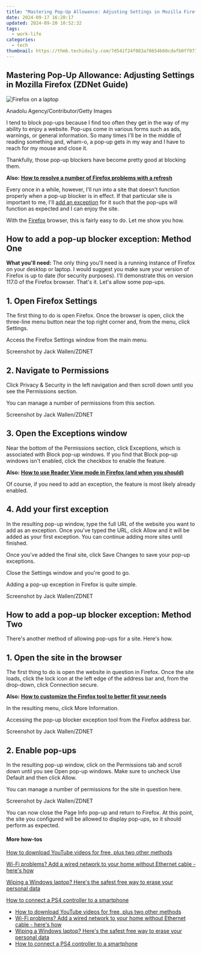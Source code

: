 ```yaml
---
title: "Mastering Pop-Up Allowance: Adjusting Settings in Mozilla Firefox (ZDNet Guide)"
date: 2024-09-17 16:20:17
updated: 2024-09-20 10:52:32
tags:
  - work-life
categories:
  - tech
thumbnail: https://thmb.techidaily.com/7d541f24f083a78654b60cdafb0ff977b1be425e9ba0a0b8e7692ce8252cce78.jpg
---
```


## Mastering Pop-Up Allowance: Adjusting Settings in Mozilla Firefox (ZDNet Guide)

![Firefox on a laptop](https://www.zdnet.com/a/img/resize/400ccfc886cac53eceac74df718885221b943d68/2023/08/31/d5ef9d64-00a5-4f49-99d0-270e2353b8b8/gettyimages-1187447320.jpg?auto=webp&width=1280)

Anadolu Agency/Contributor/Getty Images

I tend to block pop-ups because I find too often they get in the way of my ability to enjoy a website. Pop-ups come in various forms such as ads, warnings, or general information. So many times I'll be in the middle of reading something and, wham-o, a pop-up gets in my way and I have to reach for my mouse and close it.

Thankfully, those pop-up blockers have become pretty good at blocking them.

**Also:** [**How to resolve a number of Firefox problems with a refresh**](https://www.zdnet.com/home-and-office/work-life/how-to-resolve-a-number-of-firefox-problems-with-a-refresh/)

Every once in a while, however, I'll run into a site that doesn't function properly when a pop-up blocker is in effect. If that particular site is important to me, I'll [add an exception](https://www.zdnet.com/article/how-to-add-exceptions-to-ad-blocking-in-opera/) for it such that the pop-ups will function as expected and I can enjoy the site.

With the [Firefox](https://www.mozilla.org) browser, this is fairly easy to do. Let me show you how. 

## How to add a pop-up blocker exception: Method One

**What you'll need:** The only thing you'll need is a running instance of Firefox on your desktop or laptop. I would suggest you make sure your version of Firefox is up to date (for security purposes). I'll demonstrate this on version 117.0 of the Firefox browser. That's it. Let's allow some pop-ups.

## 1\. Open Firefox Settings

The first thing to do is open Firefox. Once the browser is open, click the three-line menu button near the top right corner and, from the menu, click Settings.

Access the Firefox Settings window from the main menu.

Screenshot by Jack Wallen/ZDNET

## 2\. Navigate to Permissions

Click Privacy & Security in the left navigation and then scroll down until you see the Permissions section.

You can manage a number of permissions from this section.

Screenshot by Jack Wallen/ZDNET

## 3\. Open the Exceptions window

Near the bottom of the Permissions section, click Exceptions, which is associated with Block pop-up windows. If you find that Block pop-up windows isn't enabled, click the checkbox to enable the feature. 

**Also:** [**How to use Reader View mode in Firefox (and when you should)**](https://www.zdnet.com/home-and-office/work-life/how-to-use-reader-view-mode-in-firefox-and-when-you-should/)

Of course, if you need to add an exception, the feature is most likely already enabled.

## 4\. Add your first exception

In the resulting pop-up window, type the full URL of the website you want to add as an exception. Once you've typed the URL, click Allow and it will be added as your first exception. You can continue adding more sites until finished. 

Once you've added the final site, click Save Changes to save your pop-up exceptions. 

Close the Settings window and you're good to go.

Adding a pop-up exception in Firefox is quite simple.

Screenshot by Jack Wallen/ZDNET

## How to add a pop-up blocker exception: Method Two

There's another method of allowing pop-ups for a site. Here's how.

## 1\. Open the site in the browser

The first thing to do is open the website in question in Firefox. Once the site loads, click the lock icon at the left edge of the address bar and, from the drop-down, click Connection secure. 

**Also:** [**How to customize the Firefox tool to better fit your needs**](https://www.zdnet.com/home-and-office/work-life/how-to-customize-the-firefox-search-tool-to-better-fit-your-needs/)

In the resulting menu, click More Information.

Accessing the pop-up blocker exception tool from the Firefox address bar.

Screenshot by Jack Wallen/ZDNET

## 2\. Enable pop-ups

In the resulting pop-up window, click on the Permissions tab and scroll down until you see Open pop-up windows. Make sure to uncheck Use Default and then click Allow. 

You can manage a number of permissions for the site in question here.

Screenshot by Jack Wallen/ZDNET

You can now close the Page Info pop-up and return to Firefox. At this point, the site you configured will be allowed to display pop-ups, so it should perform as expected.

#### More how-tos

[How to download YouTube videos for free, plus two other methods](https://www.zdnet.com/article/how-to-download-youtube-videos-for-free-plus-two-other-methods/ "How to download YouTube videos for free, plus two other methods")

[Wi-Fi problems? Add a wired network to your home without Ethernet cable - here's how](https://www.zdnet.com/article/ditch-the-wi-fi-how-to-add-a-wired-network-to-your-home-without-ethernet-cable/ "Wi-Fi problems? Add a wired network to your home without Ethernet cable - here's how")

[Wiping a Windows laptop? Here's the safest free way to erase your personal data](https://www.zdnet.com/article/wiping-a-windows-laptop-heres-the-safest-free-way-to-erase-your-personal-data/ "Wiping a Windows laptop? Here's the safest free way to erase your personal data")

[How to connect a PS4 controller to a smartphone](https://www.zdnet.com/article/how-to-connect-a-ps4-controller-to-a-smartphone/ "How to connect a PS4 controller to a smartphone")

* [How to download YouTube videos for free, plus two other methods](https://www.zdnet.com/article/how-to-download-youtube-videos-for-free-plus-two-other-methods/ "How to download YouTube videos for free, plus two other methods")
* [Wi-Fi problems? Add a wired network to your home without Ethernet cable - here's how](https://www.zdnet.com/article/ditch-the-wi-fi-how-to-add-a-wired-network-to-your-home-without-ethernet-cable/ "Wi-Fi problems? Add a wired network to your home without Ethernet cable - here's how")
* [Wiping a Windows laptop? Here's the safest free way to erase your personal data](https://www.zdnet.com/article/wiping-a-windows-laptop-heres-the-safest-free-way-to-erase-your-personal-data/ "Wiping a Windows laptop? Here's the safest free way to erase your personal data")
* [How to connect a PS4 controller to a smartphone](https://www.zdnet.com/article/how-to-connect-a-ps4-controller-to-a-smartphone/ "How to connect a PS4 controller to a smartphone")

<ins class="adsbygoogle"
     style="display:block"
     data-ad-format="autorelaxed"
     data-ad-client="ca-pub-7571918770474297"
     data-ad-slot="1223367746"></ins>



<ins class="adsbygoogle"
     style="display:block"
     data-ad-client="ca-pub-7571918770474297"
     data-ad-slot="8358498916"
     data-ad-format="auto"
     data-full-width-responsive="true"></ins>
